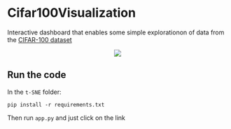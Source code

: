 # Cifar100Visualization
Interactive dashboard that enables some simple explorationon of data from the [CIFAR-100 dataset](https://www.cs.toronto.edu/~kriz/cifar.html)

<p align="center">
  <img src="https://github.com/fbizza/Cifar100Visualization/assets/109001290/97269ef6-0849-457c-9258-4833135c0bc7">
</p>



## Run the code
In the `t-SNE` folder: 
```
pip install -r requirements.txt
```
Then run `app.py` and just click on the link 
